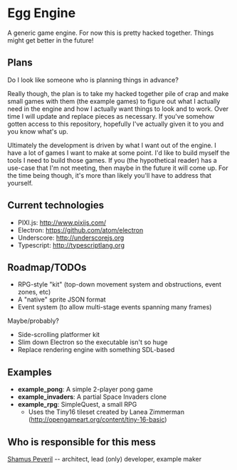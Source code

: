 # Egg Engine

A generic game engine. For now this is pretty hacked together. Things might get better in the future!


## Plans

Do I look like someone who is planning things in advance?

Really though, the plan is to take my hacked together pile of crap and make small games with them (the example games) to figure out what I actually need in the engine and how I actually want things to look and to work. Over time I will update and replace pieces as necessary. If you've somehow gotten access to this repository, hopefully I've actually given it to you and you know what's up.

Ultimately the development is driven by what I want out of the engine. I have a lot of games I want to make at some point. I'd like to build myself the tools I need to build those games. If you (the hypothetical reader) has a use-case that I'm not meeting, then maybe in the future it will come up. For the time being though, it's more than likely you'll have to address that yourself.


## Current technologies

- PIXI.js: <http://www.pixijs.com/>
- Electron: <https://github.com/atom/electron>
- Underscore: <http://underscorejs.org>
- Typescript: <http://typescriptlang.org>


## Roadmap/TODOs

- RPG-style "kit" (top-down movement system and obstructions, event zones, etc)
- A "native" sprite JSON format
- Event system (to allow multi-stage events spanning many frames)

Maybe/probably?

- Side-scrolling platformer kit
- Slim down Electron so the executable isn't so huge
- Replace rendering engine with something SDL-based


## Examples

- **example_pong**: A simple 2-player pong game
- **example_invaders**: A partial Space Invaders clone
- **example_rpg**: SimpleQuest, a small RPG
    - Uses the Tiny16 tileset created by Lanea Zimmerman (http://opengameart.org/content/tiny-16-basic)


## Who is responsible for this mess

[Shamus Peveril](http://shamuspeveril.com) -- architect, lead (only) developer, example maker
